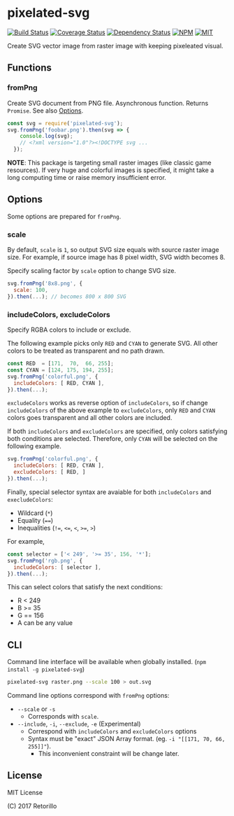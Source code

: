 # pixelated-svg

[![Build Status](https://travis-ci.org/retorillo/pixelated-svg.svg?branch=master)](https://travis-ci.org/retorillo/pixelated-svg)
[![Coverage Status](https://coveralls.io/repos/github/retorillo/pixelated-svg/badge.svg?branch=master)](https://coveralls.io/github/retorillo/pixelated-svg?branch=master)
[![Dependency Status](https://gemnasium.com/badges/github.com/retorillo/pixelated-svg.svg)](https://gemnasium.com/github.com/retorillo/pixelated-svg)
[![NPM](https://img.shields.io/npm/v/pixelated-svg.svg)](https://www.npmjs.com/package/pixelated-svg)
[![MIT](https://img.shields.io/badge/license-MIT-blue.svg)](https://opensource.org/licenses/MIT)

Create SVG vector image from raster image with keeping pixeleated visual.

## Functions

### fromPng

Create SVG document from PNG file. Asynchronous function. Returns `Promise`.
See also [Options](#options).

```javascript
const svg = require('pixelated-svg');
svg.fromPng('foobar.png').then(svg => {
    console.log(svg);
    // <?xml version="1.0"?><!DOCTYPE svg ...
  });
```

**NOTE**: This package is targeting small raster images (like classic game
resources). If very huge and colorful images is specified, it might take a long
computing time or raise memory insufficient error.

## Options

Some options are prepared for `fromPng`.

### scale

By default, `scale` is `1`, so output SVG size equals with source raster image
size. For example, if source image has 8 pixel width, SVG width becomes 8.

Specify scaling factor by `scale` option to change SVG size.

```javascript
svg.fromPng('8x8.png', {
  scale: 100,
}).then(...); // becomes 800 x 800 SVG
```

### includeColors, excludeColors

Specify RGBA colors to include or exclude.

The following example picks only `RED` and `CYAN` to generate SVG.
All other colors to be treated as transparent and no path drawn.

```javascript
const RED  = [171,  70,  66, 255];
const CYAN = [124, 175, 194, 255];
svg.fromPng('colorful.png', {
  includeColors: [ RED, CYAN ],
}).then(...);
```

`excludeColors` works as reverse option of `includeColors`, so if change
`includeColors` of the above example to `excludeColors`, only `RED` and `CYAN`
colors goes transparent and all other colors are included.

If both `includeColors` and `excludeColors` are specified, only colors
satisfying both conditions are selected. Therefore, only `CYAN` will be selected
on the following example.

```javascript
svg.fromPng('colorful.png', {
  includeColors: [ RED, CYAN ],
  excludeColors: [ RED, ]
}).then(...);
```

Finally, special selector syntax are avaiable for both `includeColors` and
`execludeColors`:

  - Wildcard (`*`)
  - Equality (`==`)
  - Inequalities (`!=`, `<=`, `<`, `>=`, `>`)

For example,

```javascript
const selector = ['< 249', '>= 35', 156, '*'];
svg.fromPng('rgb.png', {
  includeColors: [ selector ],
}).then(...);
```

This can select colors that satisfy the next conditions:

  - R < 249
  - B >= 35
  - G == 156
  - A can be any value

## CLI

Command line interface will be available when globally installed. (`npm install -g pixelated-svg`)

```bash
pixelated-svg raster.png --scale 100 > out.svg
```

Command line options correspond with `fromPng` options:

- `--scale` or `-s`
  - Corresponds with `scale`.
- `--include`, `-i`, `--exclude`, `-e` (Experimental)
  - Correspond with `includeColors` and `excludeColors` options
  - Syntax must be "exact" JSON Array format. (eg. `-i "[[171, 70, 66, 255]]"`).
    - This inconvenient constraint will be change later.

## License

MIT License

(C) 2017 Retorillo
